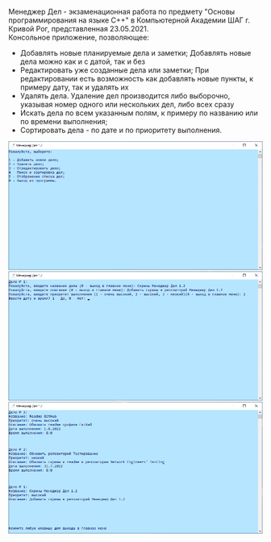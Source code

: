 Менеджер Дел - экзаменационная работа по предмету "Основы программирования на языке С++" в Компьютерной Академии ШАГ г. Кривой Рог, представленная 23.05.2021.</br>
Консольное приложение, позволяющее:</br>
  - Добавлять новые планируемые дела и заметки; Добавлять новые дела можно как и с датой, так и без
  - Редактировать уже созданные дела или заметки; При редактировании есть возможность как добавлять новые пункты, к примеру дату, так и удалять их
  - Удалять дела. Удаление дел производится либо выборочно, указывая номер одного или нескольких дел, либо всех сразу
  - Искать дела по всем указанным полям, к примеру по названию или по времени выполнения;
  - Cортировать дела - по дате и по приоритету выполнения.</br>
<img src="Screenshots/Screenshot1.png"/>
<img src="Screenshots/Screenshot2.png"/>
<img src="Screenshots/Screenshot3.png"/>
